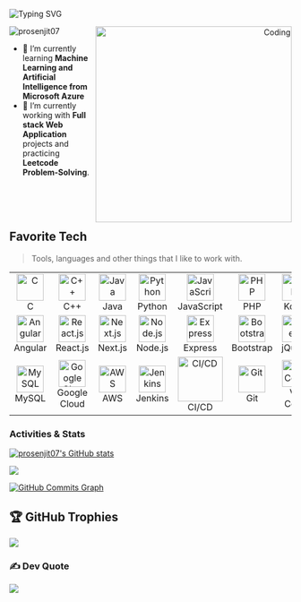 <!-- [![MasterHead](https://www.mcfaddengavender.com/wp-content/uploads/2015/10/iStock-1140338911.jpg)](https://prosenjit07.github.io/) -->

![Typing SVG](https://readme-typing-svg.herokuapp.com?font=Fira+Code&weight=800&size=24&pause=1000&center=true&width=1000&lines=Hi!,+I+am+APC;I+am+a+dedicated+Programmer,+Developer,+and+AI+enthusiast+;)
<p align="right"><img align="right" alt="Coding" width="350" src ="https://c.tenor.com/2uyENRmiUt0AAAAC/coding.gif" alt="coding">
<!-- <p align="right"><img align="right" alt="Coding" width="350" src="https://camo.githubusercontent.com/e20822b4282c07ffd010cd05f855a6561d3b62358ca9e607e4901288dd748fcb/68747470733a2f2f63646e2e6472696262626c652e636f6d2f75736572732f323133313939332f73637265656e73686f74732f343934383733362f74686f75676874776f726b732d6769665f6472696262626c652e676966"/></p> -->

<p align="left"> <img src="https://komarev.com/ghpvc/?username=prosenjit07&label=Profile%20views&color=0e75b6&style=flat" alt="prosenjit07" /> </p>

- 🌱 I’m currently learning **Machine Learning and Artificial Intelligence from Microsoft Azure**
- 🌱 I’m currently working with **Full stack Web Application** projects and practicing  **Leetcode Problem-Solving**.

<br><br><br>

 
<h2 align="left" id="prosenjit07-tech">Favorite Tech</h2>

> Tools, languages and other things that I like to work with.

<table>
  <!-- Row 1 -->
  <tr>
    <td align="center" width="98">
      <a href="#prosenjit07-tech"><img src="https://skillicons.dev/icons?i=c" width="48" height="48" alt="C" /></a><br>C
    </td>
    <td align="center" width="98">
      <a href="#prosenjit07-tech"><img src="https://skillicons.dev/icons?i=cpp" width="48" height="48" alt="C++" /></a><br>C++
    </td>
    <td align="center" width="98">
      <a href="#prosenjit07-tech"><img src="https://skillicons.dev/icons?i=java" width="48" height="48" alt="Java" /></a><br>Java
    </td>
    <td align="center" width="98">
      <a href="#prosenjit07-tech"><img src="https://skillicons.dev/icons?i=py" width="48" height="48" alt="Python" /></a><br>Python
    </td>
    <td align="center" width="98">
      <a href="#prosenjit07-tech"><img src="https://skillicons.dev/icons?i=js" width="48" height="48" alt="JavaScript" /></a><br>JavaScript
    </td>
    <td align="center" width="98">
      <a href="#prosenjit07-tech"><img src="https://skillicons.dev/icons?i=php" width="48" height="48" alt="PHP" /></a><br>PHP
    </td>
    <td align="center" width="98">
      <a href="#prosenjit07-tech"><img src="https://skillicons.dev/icons?i=kotlin" width="48" height="48" alt="Kotlin" /></a><br>Kotlin
    </td>
    <td align="center" width="98">
      <a href="#prosenjit07-tech"><img src="https://skillicons.dev/icons?i=bash" width="48" height="48" alt="Bash" /></a><br>Bash
    </td>
  </tr>

  <!-- Row 2 -->
  <tr>
    <td align="center" width="98">
      <a href="#prosenjit07-tech"><img src="https://skillicons.dev/icons?i=angular" width="48" height="48" alt="Angular" /></a><br>Angular
    </td>
    <td align="center" width="98">
      <a href="#prosenjit07-tech"><img src="https://skillicons.dev/icons?i=react" width="48" height="48" alt="React.js" /></a><br>React.js
    </td>
    <td align="center" width="98">
      <a href="#prosenjit07-tech"><img src="https://skillicons.dev/icons?i=nextjs" width="48" height="48" alt="Next.js" /></a><br>Next.js
    </td>
    <td align="center" width="98">
      <a href="#prosenjit07-tech"><img src="https://skillicons.dev/icons?i=nodejs" width="48" height="48" alt="Node.js" /></a><br>Node.js
    </td>
    <td align="center" width="98">
      <a href="#prosenjit07-tech"><img src="https://skillicons.dev/icons?i=express" width="48" height="48" alt="Express" /></a><br>Express
    </td>
    <td align="center" width="98">
      <a href="#prosenjit07-tech"><img src="https://skillicons.dev/icons?i=bootstrap" width="48" height="48" alt="Bootstrap" /></a><br>Bootstrap
    </td>
    <td align="center" width="98">
      <a href="#prosenjit07-tech"><img src="https://skillicons.dev/icons?i=jquery" width="48" height="48" alt="jQuery" /></a><br>jQuery
    </td>
    <td align="center" width="98">
      <a href="#prosenjit07-tech"><img src="https://skillicons.dev/icons?i=firebase" width="48" height="48" alt="Firebase" /></a><br>Firebase
    </td>
  </tr>

  <!-- Row 3 -->
  <tr>
    <td align="center" width="98">
      <a href="#prosenjit07-tech"><img src="https://skillicons.dev/icons?i=mysql" width="48" height="48" alt="MySQL" /></a><br>MySQL
    </td>
    <td align="center" width="98">
      <a href="#prosenjit07-tech"><img src="https://skillicons.dev/icons?i=googlecloud" width="48" height="48" alt="Google Cloud" /></a><br>Google Cloud
    </td>
    <td align="center" width="98">
      <a href="#prosenjit07-tech"><img src="https://skillicons.dev/icons?i=aws" width="48" height="48" alt="AWS" /></a><br>AWS
    </td>
    <td align="center" width="98">
      <a href="#prosenjit07-tech"><img src="https://skillicons.dev/icons?i=jenkins" width="48" height="48" alt="Jenkins" /></a><br>Jenkins
    </td>
    <td align="center" width="98">
      <a href="#prosenjit07-tech"><img src="https://img.shields.io/badge/CI%2FCD-blue?style=for-the-badge&logo=githubactions&logoColor=white" width="80" alt="CI/CD" /></a><br>CI/CD
    </td>
    <td align="center" width="98">
      <a href="#prosenjit07-tech"><img src="https://skillicons.dev/icons?i=git" width="48" height="48" alt="Git" /></a><br>Git
    </td>
    <td align="center" width="98">
      <a href="#prosenjit07-tech"><img src="https://skillicons.dev/icons?i=vscode" width="48" height="48" alt="VS Code" /></a><br>VS Code
    </td>
    <td align="center" width="98">
      <a href="#prosenjit07-tech"><img src="https://cdn.jsdelivr.net/gh/devicons/devicon/icons/pycharm/pycharm-original.svg" width="48" height="48" alt="PyCharm" /></a><br>PyCharm
    </td>
  </tr>
</table>

### Activities & Stats


<a href="http://www.github.com/prosenjit07"><img src="https://github-readme-stats.vercel.app/api?username=prosenjit07&show_icons=true&hide=&count_private=true&title_color=0891b2&text_color=ffffff&icon_color=0891b2&bg_color=000000&hide_border=true&show_icons=true" alt="prosenjit07's GitHub stats" /></a>

<a href="http://www.github.com/prosenjit07"><img src="https://github-readme-streak-stats.herokuapp.com/?user=prosenjit07&stroke=ffffff&background=000000&ring=0891b2&fire=0891b2&currStreakNum=ffffff&currStreakLabel=0891b2&sideNums=ffffff&sideLabels=ffffff&dates=ffffff&hide_border=true" /></a>

<a href="http://www.github.com/prosenjit07"><img src="https://github-readme-activity-graph.cyclic.app/graph?username=prosenjit07&bg_color=000000&color=ffffff&line=0891b2&point=ffffff&area_color=000000&area=true&hide_border=true&custom_title=GitHub%20Commits%20Graph" alt="GitHub Commits Graph" /></a>

<!-- <a href="https://github.com/prosenjit07" align="left"><img src="https://github-readme-stats.vercel.app/api/top-langs/?username=prosenjit07&langs_count=10&title_color=0891b2&text_color=ffffff&icon_color=0891b2&bg_color=000000&hide_border=true&locale=en&custom_title=Top%20%Languages" alt="Top Languages" /></a> -->

## 🏆 GitHub Trophies
![](https://github-profile-trophy.vercel.app/?username=prosenjit07&theme=radical&no-frame=false&no-bg=true&margin-w=4)

### ✍️ Dev Quote
![](https://quotes-github-readme.vercel.app/api?type=horizontal&theme=radical)


